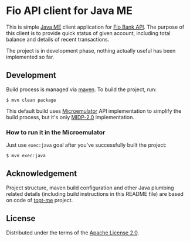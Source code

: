 # Fio API client for Java ME

This is simple
[Java ME](https://en.wikipedia.org/wiki/Java_Platform,_Micro_Edition) client
application for
[Fio Bank API](http://www.fio.cz/bank-services/internetbanking-api).
The purpose of this client is to provide quick status of given account,
including total balance and details of recent transactions.

The project is in development phase, nothing actually useful has been
implemented so far.

## Development

Build process is managed via [maven](http://maven.apache.org/). To build
the project, run:

	$ mvn clean package

This default build uses
[Microemulator](https://sourceforge.net/projects/microemulator/)
API implementation to simplify the build process, but it's only
[MIDP-2.0](http://docs.oracle.com/javame/config/cldc/ref-impl/midp2.0/jsr118/)
implementation.

### How to run it in the Microemulator

Just use `exec:java` goal after you've successfully built the project:

	$ mvn exec:java

## Acknowledgement

Project structure, maven build configuration and other Java plumbing related
details (including build instructions in this README file) are based on code of
[topt-me](https://github.com/kwart/totp-me) project.

## License

Distributed under the terms of the
[Apache License 2.0](http://www.apache.org/licenses/LICENSE-2.0).

